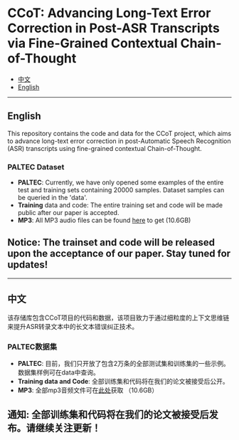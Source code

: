 # CCoT: Advancing Long-Text Error Correction in Post-ASR Transcripts via Fine-Grained Contextual Chain-of-Thought

- [中文](#中文)
- [English](#english)

---
<a name="english"></a>
## English

This repository contains the code and data for the CCoT project, which aims to advance long-text error correction in post-Automatic Speech Recognition (ASR) transcripts using fine-grained contextual Chain-of-Thought.

### PALTEC Dataset
- **PALTEC**: Currently, we have only opened some examples of the entire test and training sets containing 20000 samples. Dataset samples can be queried in the 'data'.
- **Training** data and code: The entire training set and code will be made public after our paper is accepted.
- **MP3**: All MP3 audio files can be found [here](https://pan.baidu.com/s/16VJNLRMrAfk05htePZDQQQ?pwd=xmiz) to get (10.6GB)

**Notice**: The trainset and code will be released upon the acceptance of our paper. Stay tuned for updates!
---












---
<a name="中文"></a>
## 中文

该存储库包含CCoT项目的代码和数据，该项目致力于通过细粒度的上下文思维链来提升ASR转录文本中的长文本错误纠正技术。

### PALTEC数据集

- **PALTEC**: 目前，我们只开放了包含2万条的全部测试集和训练集的一些示例。数据集样例可在data中查询。
- **Training data and Code**: 全部训练集和代码将在我们的论文被接受后公开。
- **MP3**: 全部mp3音频文件可在[此处](https://pan.baidu.com/s/16VJNLRMrAfk05htePZDQQQ?pwd=xmiz)获取 （10.6GB）

**通知**: 全部训练集和代码将在我们的论文被接受后发布。请继续关注更新！
---


